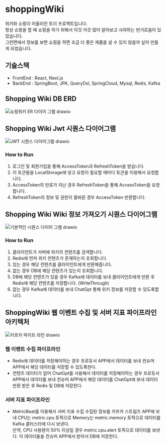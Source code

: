 # shoppingWiki

위키와 쇼핑이 어울러진 토이 프로젝트입니다.  
항상 쇼핑을 할 때 쇼핑을 하기 위해서 이것 저것 많이 알아보고 사야하는 번거로움이 있었습니다.  
그런면에서 정보를 보면 쇼핑을 하면 조금 더 좋은 제품을 살 수 있지 않을까 싶어 만들게 되었습니다.  

## 기술스택 
  
- FrontEnd : React, Next.js
- BackEnd : SpringBoot, JPA, QueryDsl, SpringCloud, Mysql, Redis, Kafka

## Shopping Wiki DB ERD
![쇼핑위키 ER 다이어 그램 drawio](https://github.com/kibongcoders/shoppingWiki/assets/54662349/8e635663-dff5-4cb5-9d29-d340cc84e470)
 
## Shopping Wiki Jwt 시퀀스 다이어그램
![JWT 시퀀스 다이어그램 drawio](https://github.com/kibongcoders/shoppingWiki/assets/54662349/a26ef4c3-a5e3-481b-b99f-b46b6b7c51c9)

### How to Run
1. 로그인 및 회원가입을 통해 AccessToken과 RefreshToken을 받습니다.
2. 이 토큰들을 LocalStorage에 넣고 요청이 필요할 때마다 토큰을 이용해서 요청합니다.
3. AccessToken의 만료가 지난 경우 RefreshToken을 통해 AccessToken을 요청합니다.
4. RefreshToken의 정보 및 권한이 올바른 경우 AccessToken 반환합니다.

## Shopping Wiki Wiki 정보 가져오기 시퀀스 다이어그램
![기본적인 시퀀스 다이어 그램 drawio](https://github.com/kibongcoders/shoppingWiki/assets/54662349/e741348e-3e00-4640-b45e-594ff6542d5e)

### How to Run
1. 클라이언트가 서버에 위키의 컨텐츠를 검색합니다.
2. Redis에 먼저 위키 컨텐츠가 존재하는지 조회합니다.
3. 있는 경우 해당 컨텐츠를 클라이언트에게 반환해줍니다.
4. 없는 경우 DB에 해당 컨텐츠가 있는지 조회합니다.
5. DB에 해당 컨텐츠가 있을 경우 Kafka에 데이터를 보내 클라이언트에게 반환 후 Redis에 해당 컨텐츠를 저장합니다. (WriteThrough)
6. 없는 경우 Kafka에 데이터를 보내 ChatGpt 통해 위키 정보를 저장할 수 있도록합니다.

## ShoppingWiki 웹 이벤트 수집 및 서버 지표 파이프라인 아키텍처
![카프카 파이프 라인 drawio](https://github.com/kibongcoders/shoppingWiki/assets/54662349/ba1ac925-0d3e-4458-ac98-e58f69afe9b4)

### 웹 이벤트 수집 파이프라인

- Redis에 데이터를 저장해야하는 경우
프로듀서 APP에서 데이터를 보내 컨슈머 APP에서 해당 데이터를 저장할 수 있도록한다.
- 컨텐츠 데이터가 없어 ChatGpt를 사용해서 데이터를 저장해야하는 경우
프로듀서 APP에서 데이터를 보내 컨슈머 APP에서 해당 데이터를 ChatGpt에 보내 데이터 반환 받은 후 Redis 및 DB에 저장한다.

### 서버 지표 파이프라인

- MetricBeat를 이용해서 서버 지표 수집
수집된 정보를 카프카 스트림즈 APP에 보내 CPU는 metric.cpu 토픽으로 Memory는 metric.memory 토픽으로 데이터를 Kafka 클러스터에 다시 보낸다.  
만약, CPU 사용량이 50% 이상일 경우 metric.cpu.alert 토픽으로 데이터를 보낸다.
이 데이터들을 컨슈머 APP에서 받아서 DB에 저장한다.
